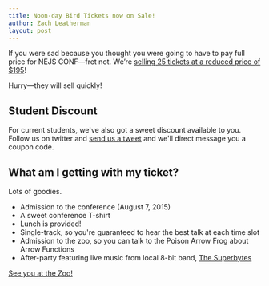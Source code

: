 ```yaml
---
title: Noon-day Bird Tickets now on Sale!
author: Zach Leatherman
layout: post
---
```


If you were sad because you thought you were going to have to pay full price for NEJS CONF—fret not. We’re [selling 25 tickets at a reduced price of $195][link]!

Hurry—they will sell quickly!

## Student Discount

For current students, we've also got a sweet discount available to you. Follow us on twitter and [send us a tweet][tweet] and we'll direct message you a coupon code.

## What am I getting with my ticket?

Lots of goodies. 

* Admission to the conference (August 7, 2015)
* A sweet conference T-shirt
* Lunch is provided!
* Single-track, so you're guaranteed to hear the best talk at each time slot
* Admission to the zoo, so you can talk to the Poison Arrow Frog about Arrow Functions
* After-party featuring live music from local 8-bit band, [The Superbytes](https://thesuperbytes.bandcamp.com/)

[See you at the Zoo!][link]

[link]: https://nejsconf.com/register
[tweet]: https://twitter.com/intent/tweet?text=%40nejsconf%20Hook%20me%20up%20with%20the%20Student%20coupon%20code%20!
[twitter]: https://twitter.com/nejsconf